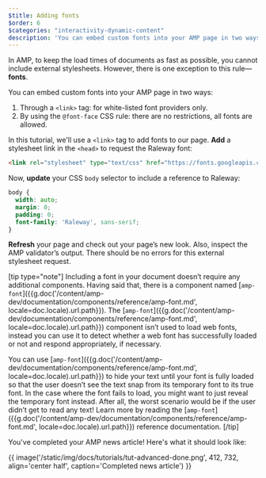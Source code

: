 ```yaml
---
$title: Adding fonts
$order: 6
$categories: "interactivity-dynamic-content"
description: 'You can embed custom fonts into your AMP page in two ways: 1. Through a <link> tag: for white-listed font providers only. 2. By using ...'
---
```


In AMP, to keep the load times of documents as fast as possible, you cannot include external stylesheets. However, there is one exception to this rule&mdash;**fonts**.

You can embed custom fonts into your AMP page in two ways:

1. Through a `<link>` tag: for white-listed font providers only.
2. By using the `@font-face` CSS rule: there are no restrictions, all fonts are allowed.

In this tutorial, we'll use a `<link>` tag to add fonts to our page. **Add** a stylesheet link in the `<head>` to request the Raleway font:

```html
<link rel="stylesheet" type="text/css" href="https://fonts.googleapis.com/css?family=Raleway">
```

Now, **update** your CSS `body` selector to include a reference to Raleway:

```css
body {
  width: auto;
  margin: 0;
  padding: 0;
  font-family: 'Raleway', sans-serif;
}
```

**Refresh** your page and check out your page’s new look. Also, inspect the AMP validator’s output.  There should be no errors for this external stylesheet request.

[tip type="note"]
Including a font in your document doesn’t require any additional components. Having said that, there is a component named [`amp-font`]({{g.doc('/content/amp-dev/documentation/components/reference/amp-font.md', locale=doc.locale).url.path}}). The [`amp-font`]({{g.doc('/content/amp-dev/documentation/components/reference/amp-font.md', locale=doc.locale).url.path}}) component isn’t used to load web fonts, instead you can use it to detect whether a web font has successfully loaded or not and respond appropriately, if necessary.

You can use [`amp-font`]({{g.doc('/content/amp-dev/documentation/components/reference/amp-font.md', locale=doc.locale).url.path}}) to hide your text until your font is fully loaded so that the user doesn’t see the text snap from its temporary font to its true font. In the case where the font fails to load, you might want to just reveal the temporary font instead. After all, the worst scenario would be if the user didn’t get to read any text! Learn more by reading the [`amp-font`]({{g.doc('/content/amp-dev/documentation/components/reference/amp-font.md', locale=doc.locale).url.path}}) reference documentation.
[/tip]

You've completed your AMP news article! Here's what it should look like:

{{ image('/static/img/docs/tutorials/tut-advanced-done.png', 412, 732, align='center half', caption='Completed news article') }}
